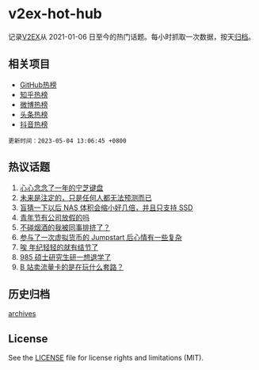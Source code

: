 # v2ex-hot-hub

 记录[V2EX](https://www.v2ex.com/)从 2021-01-06 日至今的热门话题。每小时抓取一次数据，按天[归档](archives)。
 
 ## 相关项目

- [GitHub热榜](https://github.com/lonnyzhang423/github-hot-hub)
- [知乎热榜](https://github.com/lonnyzhang423/zhihu-hot-hub)
- [微博热榜](https://github.com/lonnyzhang423/weibo-hot-hub)
- [头条热榜](https://github.com/lonnyzhang423/toutiao-hot-hub)
- [抖音热榜](https://github.com/lonnyzhang423/douyin-hot-hub)


 `更新时间：2023-05-04 13:06:45 +0800`

## 热议话题

1. [心心念念了一年的宁芝键盘](https://www.v2ex.com/t/937039)
1. [未来是注定的，只是任何人都无法预测而已](https://www.v2ex.com/t/937007)
1. [盲猜一下以后 NAS 体积会缩小好几倍，并且只支持 SSD](https://www.v2ex.com/t/937050)
1. [青年节有公司放假的吗](https://www.v2ex.com/t/937110)
1. [不碰烟酒的我被同事排挤了？](https://www.v2ex.com/t/937055)
1. [参与了一次虚拟货币的 Jumpstart 后心情有一些复杂](https://www.v2ex.com/t/937077)
1. [唉 年纪轻轻的就有结节了](https://www.v2ex.com/t/937006)
1. [985 硕士研究生研一想退学了](https://www.v2ex.com/t/937057)
1. [B 站卖流量卡的是在玩什么套路？](https://www.v2ex.com/t/937108)

## 历史归档

[archives](archives)

## License

See the [LICENSE](LICENSE) file for license rights and limitations (MIT).

